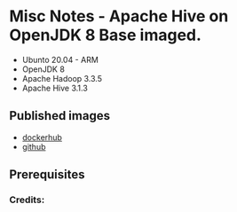 # Misc Notes - Apache Hive on OpenJDK 8 Base imaged.

- Ubunto 20.04 - ARM
- OpenJDK 8
- Apache Hadoop 3.3.5
- Apache Hive 3.1.3

## Published images
- [dockerhub](https://hub.docker.com/...)
- [github](https://github.com/...)

## Prerequisites


### Credits:
